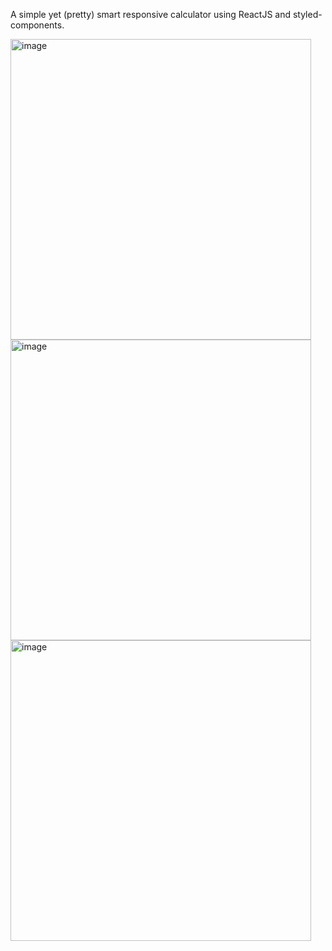 A simple yet (pretty) smart responsive calculator using ReactJS and styled-components.

<img width="481" alt="image" src="https://user-images.githubusercontent.com/13749400/197074618-dc5f1e15-597c-420c-9fe6-107059e990d0.png">
<img width="481" alt="image" src="https://user-images.githubusercontent.com/13749400/197075365-74a1acd1-930b-456a-8919-0f81eefb550f.png">
<img width="481" alt="image" src="https://user-images.githubusercontent.com/13749400/197075402-f798bb71-8c9c-472c-b4d3-71fc360312e3.png">
